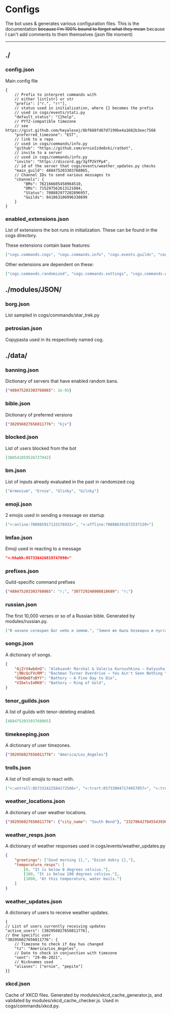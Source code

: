 # Configs

The bot uses & generates various configuration files. This is the documentation ~~because I'm 100% bound to forget what they mean~~ because I can't add comments to them themselves (json file moment)

---

## ./

### config.json

Main config file

```JSONC
{   
    // Prefix to interpret commands with
    // either list[str] or str 
    "prefix": ["r.", "r!"],
    // status used in initialization, where {} becomes the prefix
    // used in cogs/events/stati.py
    "default_status": "{}help",
    // PYTZ-compatible timezone
    // see https://gist.github.com/heyalexej/8bf688fd67d7199be4a1682b3eec7568
    "preferred_timezone": "EST",
    // link to a repo
    // used in cogs/commands/info.py
    "github": "https://github.com/ernieIzde8ski/ratbot",
    // invite to a server
    // used in cogs/commands/info.py
    "invite": "https://discord.gg/3gfP2kYPp4",
    // id of the server that cogs/events/weather_updates.py checks
    "main_guild": 488475203303768065,
    // Channel IDs to send various messages to
    "channels": {
        "BMs": 762166605458964510,
        "DMs": 715297562613121084,
        "Status": 708882977202896957,
        "Guilds": 841863106996338699
    }
}
```

### enabled_extensions.json

List of extensions the bot runs in initialization. These can be found in the cogs directory.

These extensions contain base features:

```JSON
["cogs.commands.cogs", "cogs.commands.info", "cogs.events.guilds", "cogs.events.log", "cogs.events.stati", "cogs.on_message.dm_replies", "cogs.on_message.dms"]
```

Other extensions are dependent on these:

```JSON
["cogs.commands.randomized", "cogs.commands.settings", "cogs.commands.weather"]
```

## ./modules/JSON/

### borg.json

List sampled in cogs/commands/star_trek.py

### petrosian.json

Copypasta used in its respectively named cog.

## ./data/

### banning.json

Dictionary of servers that have enabled random bans.

```JSON
{"488475203303768065": 2e-05}
```

### bible.json

Dictionary of preferred versions

```JSON
{"302956027656011776": "kjv"}
```

### blocked.json

List of users blocked from the bot

```JSON
[380541859526737942]
```

### bm.json

List of inputs already evaluated in the past in randomized cog

```JSON
["Armenium", "Ernie", "Glinky", "Gilnky"]
```

### emoji.json

2 emojis used in sending a message on startup

```JSON
["<:online:708885917133176932>", "<:offline:708886391672537139>"]
```

### lmfao.json

Emoji used in reacting to a message

```JSON
"<:hhahh:857336426819747890>"
```

### prefixes.json

Guild-specific command prefixes

```JSON
{"488475203303768065": "r;", "387729240008818689": "r;"}
```

### russian.json

The first 10,000 verses or so of a Russian bible. Generated by modules/russian.py.

```JSON
["В начале сотворил Бог небо и землю.", "Земля же была безвидна и пуста, и тьма над бездною, и Дух Божий носился над водою.", "..."]
```

### songs.json

A dictionary of songs.

```JSON
{
    "AjZrV4wbdnQ": "Aleksandr Marshal & Valeria Kurnushkina — Katyusha (Катюша)",
    "j9BcQcFVcRM": "Bachman Turner Overdrive — You Ain't Seen Nothing Yet",
    "GUHQmQfsBYY": "Bathory — A Fine Day to Die",
    "VI6elvIoRK0": "Bathory — Ring of Gold",
}
```

### tenor_guilds.json

A list of guilds with tenor-deleting enabled.

```JSON
[488475203303768065]
```

### timekeeping.json

A dictionary of user timezones.

```JSON
{"302956027656011776": "America/Los_Angeles"}
```

### trolls.json

A list of troll emojis to react with.

```JSON
["<:untroll:857332422584172566>", "<:trort:857330947174957057>", "<:trollsmoothest:857330981702467644>", "<:trollsad:857332238109376553>", "<:trollexcited:857331745119535144>", "<:trollcraft:857328836329078815>", "<:troll:857331191034937364>", "<:trolfl:857328783345319936>", "<:tro:857330854538510346>", "<:redditroll:857332382343102514>", "<:celeste_granny:830955083692113920>", "<:eltroll:859149163145330708>"]
```

### weather_locations.json

A dictionary of user weather locations.

```JSON
{"302956027656011776": {"city_name": "South Bend"}, "232706427045543936": {"city_id": 4164138, "units": "Imperial"}, "282307423530647562": {"latitude": 70, "longitude": 70, "units": "metric"}}
```

### weather_resps.json

A dictionary of weather responses used in cogs/events/weather_updates.py

```JSON
{
    "greetings": ["Good morning {},", "Dzień dobry {},"],
    "temperature_resps": [
        [0, "It is below 0 degrees celsius."],
        [100, "It is below 100 degrees celsius."],
        [1000, "At this temperature, water boils."]
    ]
}
```

### weather_updates.json

A dictionary of users to receive weather updates.

```JSONC
{
// List of users currently receiving updates
"active_users": [302956027656011776],
// One specific user
"302956027656011776": {
    // Timezone to check if day has changed
    "tz": "America/Los_Angeles",
    // Date to check in conjunction with timezone
    "sent": "29-06-2021",
    // Nicknames used
    "aliases": ["ernie", "pepito"]
}}
```

### xkcd.json

Cache of XKCD files. Generated by modules/xkcd_cache_generator.js, and validated by modules/xkcd_cache_checker.js. Used in cogs/commands/xkcd.py.

